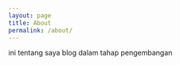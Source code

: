 ```yaml
---
layout: page
title: About
permalink: /about/
---
```


ini tentang saya blog dalam tahap pengembangan 
